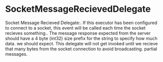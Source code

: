 # SocketMessageRecievedDelegate

Socket Message Recieved Delegate:. If this executor has been configured to connect to a socket, this event will be called each time the socket recieves something.. The message response expected from the server should have a 4 byte (int32) size prefix for the string to specify how much data. we should expect. This delegate will not get invoked until we recieve that many bytes from the socket connection to avoid broadcasting. partial messages.

